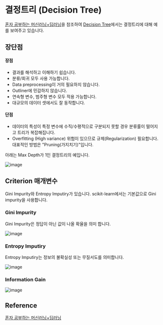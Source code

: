 # 결정트리 (Decision Tree)

[혼자 공부하는 머신러닝+딥러닝](https://github.com/rickiepark/hg-mldl)을 참조하여 [Decision Tree](https://github.com/kyopark2014/ML-Algorithms/blob/main/src/decision_tree.ipynb)에서는 결정트리에 대해 예를 보여주고 있습니다. 


## 장단점

#### 장점 

- 결과를 해석하고 이해하기 쉽습니다.
- 분류/회귀 모두 사용 가능합니다.
- Data preprocessing이 거의 필요하지 않습니다.
- Outliner에 민감하지 않습니다.
- 연속형 변수, 범주형 변수 모두 적용 가능합니다.
- 대규모의 데이터 셋에서도 잘 동작합니다. 

#### 단점

- 데이터의 특성이 특정 변수에 수직/수평적으로 구분되지 못할 경우 분류률이 떨어지고 트리가 복잡해집니다.
- Overfitting (High variance) 위험이 있으므로 규제(Regularization) 필요합니다. 대표적인 방법은 "Pruning(가지치기)"입니다. 




아래는 Max Depth가 1인 결정트리의 예입니다.

![image](https://user-images.githubusercontent.com/52392004/186559659-7522f4ba-62e2-42ec-856a-a47fb9a55061.png)


## Criterion 매개변수 

Gini Impurity와 Entropy Imputiry가 있습니다. scikit-learn에서는 기본값으로 Gini impurity을 사용합니다. 


### Gini Impurity

Gini Impurity은 정답이 아닌 값이 나올 확율을 의미 합니다. 

![image](https://user-images.githubusercontent.com/52392004/186560214-844f1030-a80b-4190-a9cb-1b6151f01cde.png)

### Entropy Imputiry

Entropy Imputiry는 정보의 불확실성 또는 무질서도를 의미합니다. 

![image](https://user-images.githubusercontent.com/52392004/186560305-1651f4e1-880b-49e5-bea4-bf9d00bb6dd6.png)

### Information Gain 

![image](https://user-images.githubusercontent.com/52392004/186560390-350d25b2-2f8d-4d06-ac66-99943b6e3e35.png)


## Reference

[혼자 공부하는 머신러닝+딥러닝](https://github.com/rickiepark/hg-mldl)


